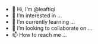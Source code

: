 - 👋 Hi, I’m @leaftiqi
- 👀 I’m interested in ...
- 🌱 I’m currently learning ...
- 💞️ I’m looking to collaborate on ...
- 📫 How to reach me ...

<!---
leaftiqi/leaftiqi is a ✨ special ✨ repository because its `README.md` (this file) appears on your GitHub profile.
You can click the Preview link to take a look at your changes.
--->
